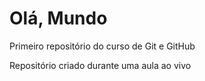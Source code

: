 # Olá, Mundo
 Primeiro repositório do curso de Git e GitHub

 Repositório criado durante uma aula ao vivo
 

